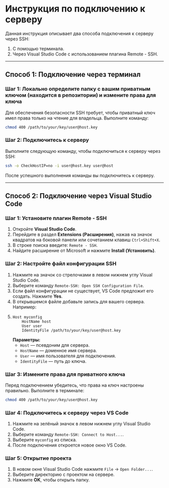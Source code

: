 # Инструкция по подключению к серверу

Данная инструкция описывает два способа подключения к серверу через SSH:
1. С помощью терминала.
2. Через Visual Studio Code с использованием плагина Remote - SSH.

---

## Способ 1: Подключение через терминал

### Шаг 1: Локально определите папку с вашим приватным ключом (находится в репозитории) и измените права для ключа
Для обеспечения безопасности SSH требует, чтобы приватный ключ имел права только на чтение для владельца. Выполните команду:

```bash
chmod 400 /path/to/your/key/user@host.key
``` 

### Шаг 2: Подключитесь к серверу
Выполните следующую команду, чтобы подключиться к серверу через SSH:
```bash
ssh -o CheckHostIP=no -i user@host.key user@host
```
После успешного выполнения команды вы подключитесь к серверу.

---

## Способ 2: Подключение через Visual Studio Code

### Шаг 1: Установите плагин Remote - SSH
1. Откройте **Visual Studio Code**.
2. Перейдите в раздел **Extensions (Расширения)**, нажав на значок квадратов на боковой панели или сочетанием клавиш `Ctrl+Shift+X`.
3. В строке поиска введите: `Remote - SSH`.
4. Найдите расширение от Microsoft и нажмите **Install (Установить)**.

### Шаг 2: Настройте файл конфигурации SSH
1. Нажмите на значок со стрелочками в левом нижнем углу Visual Studio Code.
2. Выберите команду `Remote-SSH: Open SSH Configuration File`.
3. Если файл конфигурации не существует, VS Code предложит его создать. Нажмите **Yes**.
4. В открывшемся файле добавьте запись для вашего сервера. Например:
5. 
   ```plaintext
   Host myconfig
       HostName host
       User user
       IdentityFile /path/to/your/key/user@host.key
   ```
   **Параметры:**
   - `Host` — псевдоним для сервера.
   - `HostName` — доменное имя сервера.
   - `User` — имя пользователя для подключения.
   - `IdentityFile` — путь до ключа.


### Шаг 3: Измените права для приватного ключа
Перед подключением убедитесь, что права на ключ настроены правильно. Выполните в терминале:
```bash
chmod 400 /path/to/your/key/user@host.key
```

### Шаг 4: Подключитесь к серверу через VS Code
1. Нажмите на зелёный значок в левом нижнем углу Visual Studio Code.
2. Выберите команду `Remote-SSH: Connect to Host...`.
3. Выберите `myconfig` из списка.
4. После подключения откроется новое окно VS Code.

### Шаг 5: Открытие проекта
1. В новом окне Visual Studio Code нажмите `File` → `Open Folder...`.
2. Выберите директорию с проектом на сервере.
3. Нажмите **OK**, чтобы открыть папку.
